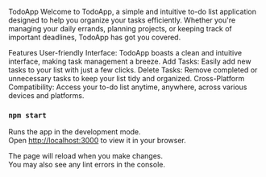 TodoApp
Welcome to TodoApp, a simple and intuitive to-do list application designed to help you organize your tasks efficiently. Whether you're managing your daily errands, planning projects, or keeping track of important deadlines, TodoApp has got you covered.

Features
User-friendly Interface: TodoApp boasts a clean and intuitive interface, making task management a breeze.
Add Tasks: Easily add new tasks to your list with just a few clicks.
Delete Tasks: Remove completed or unnecessary tasks to keep your list tidy and organized.
Cross-Platform Compatibility: Access your to-do list anytime, anywhere, across various devices and platforms.

### `npm start`

Runs the app in the development mode.\
Open [http://localhost:3000](http://localhost:3000) to view it in your browser.

The page will reload when you make changes.\
You may also see any lint errors in the console.

